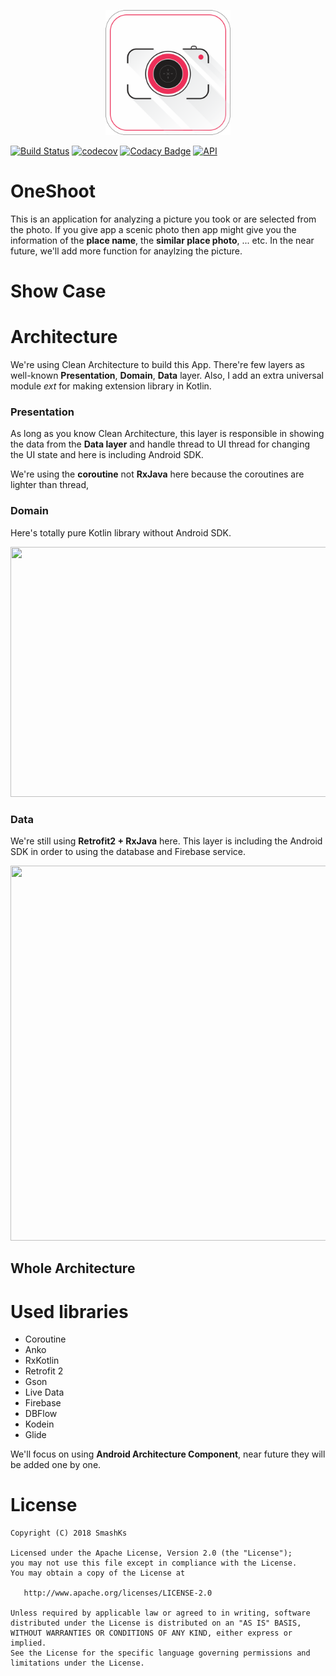 <p align="center"><img src="logo/1024px.png" alt="OneShoot" height="200px"></p>


[![Build Status](https://travis-ci.com/SmashKs/OneShoot.svg?branch=master&style=flat-square)](https://travis-ci.com/SmashKs/OneShoot)
[![codecov](https://codecov.io/gh/SmashKs/OneShoot/branch/master/graph/badge.svg)](https://codecov.io/gh/SmashKs/OneShoot)
[![Codacy Badge](https://api.codacy.com/project/badge/Grade/df651d8c66c64905b606d5627223b8e0)](https://www.codacy.com/app/pokk/OneShoot?utm_source=github.com&amp;utm_medium=referral&amp;utm_content=SmashKs/OneShoot&amp;utm_campaign=Badge_Grade)
[![API](https://img.shields.io/badge/API-21%2B-brightgreen.svg)](https://android-arsenal.com/api?level=21)

# OneShoot

This is an application for analyzing a picture you took or are selected from the photo. If you give
app a scenic photo then app might give you the information of the **place name**, the **similar
place photo**, ... etc. In the near future, we'll add more function for anaylzing the picture.

# Show Case

# Architecture

We're using Clean Architecture to build this App. There're few layers as well-known
**Presentation**, **Domain**, **Data** layer. Also, I add an extra universal module *ext* for making
extension library in Kotlin.


### Presentation

As long as you know Clean Architecture, this layer is responsible in showing the data from the
**Data layer** and handle thread to UI thread for changing the UI state and here is including
Android SDK.

We're using the **coroutine** not **RxJava** here because the coroutines are lighter than thread,

### Domain

Here's totally pure Kotlin library without Android SDK.

<img src="https://user-images.githubusercontent.com/5198104/40908231-1baef130-6821-11e8-91c7-ca7031987428.png" width="800" height="400" />

### Data

We're still using **Retrofit2 + RxJava** here. This layer is including the Android SDK in order to
using the database and Firebase service.

<img src="https://user-images.githubusercontent.com/5198104/40910615-8ec6dd6c-6827-11e8-8265-28511082f95e.png" width="600" height="600" />

## Whole Architecture


# Used libraries

- Coroutine
- Anko
- RxKotlin
- Retrofit 2
- Gson
- Live Data
- Firebase
- DBFlow
- Kodein
- Glide

We'll focus on using **Android Architecture Component**, near future they will be added one by one.

# License

```
Copyright (C) 2018 SmashKs

Licensed under the Apache License, Version 2.0 (the "License");
you may not use this file except in compliance with the License.
You may obtain a copy of the License at

   http://www.apache.org/licenses/LICENSE-2.0

Unless required by applicable law or agreed to in writing, software
distributed under the License is distributed on an "AS IS" BASIS,
WITHOUT WARRANTIES OR CONDITIONS OF ANY KIND, either express or implied.
See the License for the specific language governing permissions and
limitations under the License.
```

